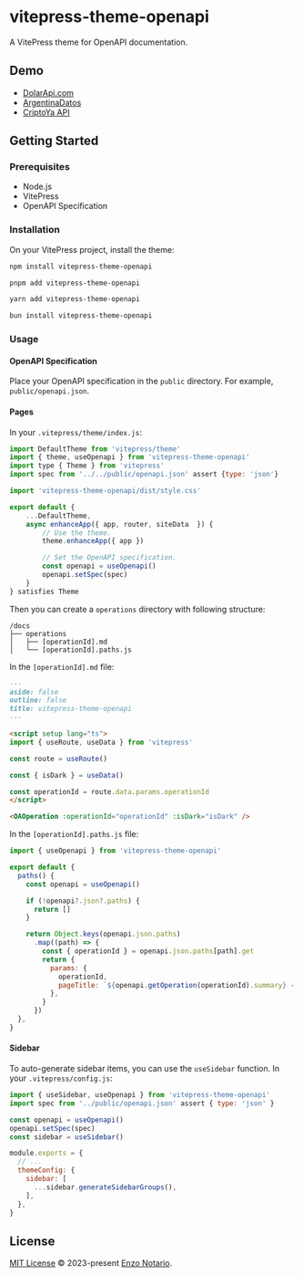 # vitepress-theme-openapi

A VitePress theme for OpenAPI documentation.

## Demo

- [DolarApi.com](https://dolarapi.com/)
- [ArgentinaDatos](https://argentinadatos.com/)
- [CriptoYa API](https://docs.criptoya.com/)

## Getting Started

### Prerequisites

- Node.js
- VitePress
- OpenAPI Specification

### Installation

On your VitePress project, install the theme:

```bash
npm install vitepress-theme-openapi

pnpm add vitepress-theme-openapi

yarn add vitepress-theme-openapi

bun install vitepress-theme-openapi
```

### Usage

#### OpenAPI Specification

Place your OpenAPI specification in the `public` directory. For example, `public/openapi.json`.

#### Pages

In your `.vitepress/theme/index.js`:

```js
import DefaultTheme from 'vitepress/theme'
import { theme, useOpenapi } from 'vitepress-theme-openapi'
import type { Theme } from 'vitepress'
import spec from '../../public/openapi.json' assert {type: 'json'}

import 'vitepress-theme-openapi/dist/style.css'

export default {
    ...DefaultTheme,
    async enhanceApp({ app, router, siteData  }) {
        // Use the theme.
        theme.enhanceApp({ app })

        // Set the OpenAPI specification.
        const openapi = useOpenapi()
        openapi.setSpec(spec)
    }
} satisfies Theme
```

Then you can create a `operations` directory with following structure:

```
/docs
├── operations
│   ├── [operationId].md
│   └── [operationId].paths.js
```

In the `[operationId].md` file:

```md
---
aside: false
outline: false
title: vitepress-theme-openapi
---

<script setup lang="ts">
import { useRoute, useData } from 'vitepress'

const route = useRoute()

const { isDark } = useData()

const operationId = route.data.params.operationId
</script>

<OAOperation :operationId="operationId" :isDark="isDark" />
```

In the `[operationId].paths.js` file:

```js
import { useOpenapi } from 'vitepress-theme-openapi'

export default {
  paths() {
    const openapi = useOpenapi()

    if (!openapi?.json?.paths) {
      return []
    }

    return Object.keys(openapi.json.paths)
      .map((path) => {
        const { operationId } = openapi.json.paths[path].get
        return {
          params: {
            operationId,
            pageTitle: `${openapi.getOperation(operationId).summary} - vitepress-theme-openapi`,
          },
        }
      })
  },
}
```

#### Sidebar

To auto-generate sidebar items, you can use the `useSidebar` function. In your `.vitepress/config.js`:

```js
import { useSidebar, useOpenapi } from 'vitepress-theme-openapi'
import spec from '../public/openapi.json' assert { type: 'json' }

const openapi = useOpenapi()
openapi.setSpec(spec)
const sidebar = useSidebar()

module.exports = {
  // ...
  themeConfig: {
    sidebar: [
      ...sidebar.generateSidebarGroups(),
    ],
  },
}
```

## License

[MIT License](./LICENSE) © 2023-present [Enzo Notario](https://github.com/enzonotario).
